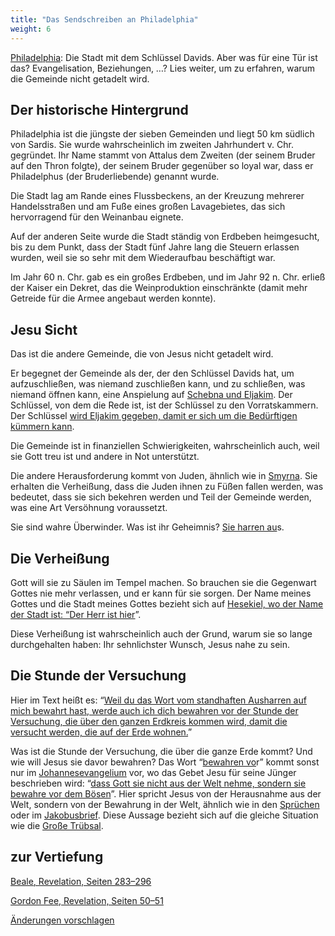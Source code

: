 ```yaml
---
title: "Das Sendschreiben an Philadelphia"
weight: 6
---
```



[Philadelphia](https://www.bibleserver.com/SLT/Offenbarung3%2C7-13): Die Stadt mit dem Schlüssel Davids. Aber was für eine Tür ist das? Evangelisation, Beziehungen, …? Lies weiter, um zu erfahren, warum die Gemeinde nicht getadelt wird.


## Der historische Hintergrund

<a name="3a3a"></a>
Philadelphia ist die jüngste der sieben Gemeinden und liegt 50 km südlich von Sardis. Sie wurde wahrscheinlich im zweiten Jahrhundert v. Chr. gegründet. Ihr Name stammt von Attalus dem Zweiten (der seinem Bruder auf den Thron folgte), der seinem Bruder gegenüber so loyal war, dass er Philadelphus (der Bruderliebende) genannt wurde.

Die Stadt lag am Rande eines Flussbeckens, an der Kreuzung mehrerer Handelsstraßen und am Fuße eines großen Lavagebietes, das sich hervorragend für den Weinanbau eignete.

Auf der anderen Seite wurde die Stadt ständig von Erdbeben heimgesucht, bis zu dem Punkt, dass der Stadt fünf Jahre lang die Steuern erlassen wurden, weil sie so sehr mit dem Wiederaufbau beschäftigt war.

Im Jahr 60 n. Chr. gab es ein großes Erdbeben, und im Jahr 92 n. Chr. erließ der Kaiser ein Dekret, das die Weinproduktion einschränkte (damit mehr Getreide für die Armee angebaut werden konnte).


## Jesu Sicht

<a name="40f8"></a>
Das ist die andere Gemeinde, die von Jesus nicht getadelt wird.

Er begegnet der Gemeinde als der, der den Schlüssel Davids hat, um aufzuschließen, was niemand zuschließen kann, und zu schließen, was niemand öffnen kann, eine Anspielung auf [Schebna und Eljakim](https://www.bibleserver.com/SLT/Jesaja22%2C15-25). Der Schlüssel, von dem die Rede ist, ist der Schlüssel zu den Vorratskammern. Der Schlüssel [wird Eljakim gegeben, damit er sich um die Bedürftigen kümmern kann](https://www.bibleserver.com/SLT/Jesaja22%2C21-22).

Die Gemeinde ist in finanziellen Schwierigkeiten, wahrscheinlich auch, weil sie Gott treu ist und andere in Not unterstützt.

Die andere Herausforderung kommt von Juden, ähnlich wie in [Smyrna](https://www.bibleserver.com/SLT/Offenbarung2%2C9). Sie erhalten die Verheißung, dass die Juden ihnen zu Füßen fallen werden, was bedeutet, dass sie sich bekehren werden und Teil der Gemeinde werden, was eine Art Versöhnung voraussetzt.

Sie sind wahre Überwinder. Was ist ihr Geheimnis? [Sie harren au](https://www.bibleserver.com/SLT/Offenbarung3%2C10)s.


## Die Verheißung

<a name="b146"></a>
Gott will sie zu Säulen im Tempel machen. So brauchen sie die Gegenwart Gottes nie mehr verlassen, und er kann für sie sorgen. Der Name meines Gottes und die Stadt meines Gottes bezieht sich auf [Hesekiel, wo der Name der Stadt ist: “Der Herr ist hier](https://www.bibleserver.com/SLT/Hesekiel48%2C35)”.

Diese Verheißung ist wahrscheinlich auch der Grund, warum sie so lange durchgehalten haben: Ihr sehnlichster Wunsch, Jesus nahe zu sein.


## Die Stunde der Versuchung

<a name="2f35"></a>
Hier im Text heißt es: “[Weil du das Wort vom standhaften Ausharren auf mich bewahrt hast, werde auch ich dich bewahren vor der Stunde der Versuchung, die über den ganzen Erdkreis kommen wird, damit die versucht werden, die auf der Erde wohnen.](https://www.bibleserver.com/SLT/Offenbarung3%2C10)”

Was ist die Stunde der Versuchung, die über die ganze Erde kommt? Und wie will Jesus sie davor bewahren? Das Wort “[bewahren vo](https://biblehub.com/interlinear/revelation/3-10.htm)r” kommt sonst nur im [Johannesevangelium](https://biblehub.com/interlinear/john/17-15.htm) vor, wo das Gebet Jesu für seine Jünger beschrieben wird: “[dass Gott sie nicht aus der Welt nehme, sondern sie bewahre vor dem Bösen](https://www.bibleserver.com/SLT/Johannes17%2C15)”. Hier spricht Jesus von der Herausnahme aus der Welt, sondern von der Bewahrung in der Welt, ähnlich wie in den [Sprüchen](https://www.bibleserver.com/SLT/Spr%C3%BCche7%2C5) oder im [Jakobusbrief](https://www.bibleserver.com/SLT/Jakobus1%2C27). Diese Aussage bezieht sich auf die gleiche Situation wie die [Große Trübsal](../../../../content/army/expl/the-end-time-and-the-great-tribulation).

## zur Vertiefung


[Beale, Revelation, Seiten 283–296](../../../../../about/ressources/index.html#beale_rev)

[Gordon Fee, Revelation, Seiten 50–51](../../../../../about/ressources/index.html#fee_rev)

[Änderungen vorschlagen](https://github.com/revelation-today/revelation-today/blob/main/exampleSite/content/docs/content/letters/expl/details/the-letter-to-the-church-in-philadelphia.de.md)

